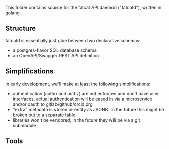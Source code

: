 
This folder contains source for the fatcat API daemon ("fatcatd"), written in
golang.


## Structure

fatcatd is essentially just glue between two declarative schemas:

- a postgres-flavor SQL database schema
- an OpenAPI/Swagger REST API definition


## Simplifications

In early development, we'll make at least the following simplifications:

- authentication (authn and authz) are not enforced and don't have user
  interfaces. actual authentication will be eased in via a microservice and/or
  oauth to gitlab/github/orcid.org
- "extra" metadata is stored in-entity as JSONB. In the future this might be
  broken out to a separate table
- libraries won't be vendored; in the future they will be via a git submodule


## Tools
